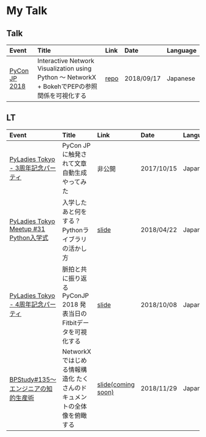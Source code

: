 # My Talk
## Talk
| Event | Title| Link | Date | Language | 
|:------|:-----|:-----|:-----|:---------|
|[PyCon JP 2018](https://pycon.jp/2018/)| Interactive Network Visualization using Python 〜 NetworkX + BokehでPEPの参照関係を可視化する | [repo](https://github.com/komo-fr/pyconjp_2018_talk) | 2018/09/17 | Japanese |


## LT
| Event | Title| Link | Date | Language | 
|:------|:-----|:-----|:-----|:---------|
|[PyLadies Tokyo - 3周年記念パーティ](https://pyladies-tokyo.connpass.com/event/64367/)| PyCon JPに触発されて文章自動生成やってみた | 非公開 | 2017/10/15 | Japanese |
|[PyLadies Tokyo Meetup #31 Python入学式](https://pyladies-tokyo.connpass.com/event/83376/)| 入学したあと何をする？ Pythonライブラリの活かし方 | [slide](https://www.slideshare.net/komofr/20180422-py-ladiestokyolt03/komofr/20180422-py-ladiestokyolt03) | 2018/04/22 | Japanese |
|[PyLadies Tokyo - 4周年記念パーティ](https://pyladies-tokyo.connpass.com/event/99733/)| 脈拍と共に振り返るPyConJP 2018 発表当日のFitbitデータを可視化する | [slide](https://komo-fr.github.io/my_talk/20181008_pyladiestokyo/20181008_pyladiestokyo_fitbit.slides.html#/) | 2018/10/08 | Japanese |
|[BPStudy#135〜エンジニアの知的生産術](https://bpstudy.connpass.com/event/104549/)| NetworkXではじめる情報構造化 たくさんのドキュメントの全体像を俯瞰する | [slide(coming soon)]() | 2018/11/29 | Japanese |
